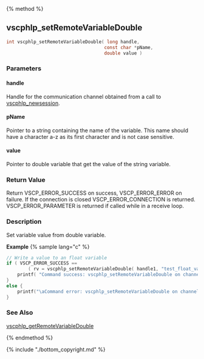 
{% method %}
## vscphlp_setRemoteVariableDouble

```c
int vscphlp_setRemoteVariableDouble( long handle, 
                                    const char *pName, 
                                    double value ) 
```

### Parameters

#### handle
Handle for the communication channel obtained from a call to [vscphlp_newsession](vscphlp_newsession.md).

#### pName
Pointer to a string containing the name of the variable. This name should have a character a-z as its first character and is not case sensitive.

#### value
Pointer to double variable that get the value of the string variable.

### Return Value
Return VSCP_ERROR_SUCCESS on success, VSCP_ERROR_ERROR on failure. If the connection is closed VSCP_ERROR_CONNECTION is returned. VSCP_ERROR_PARAMETER is returned if called while in a receive loop. 

### Description
Set variable value from double variable. 

**Example** {% sample lang="c" %}

```c
// Write a value to an float variable
if ( VSCP_ERROR_SUCCESS == 
        ( rv = vscphlp_setRemoteVariableDouble( handle1, "test_float_variable", 1.2345001 )  ) ) {
    printf( "Command success: vscphlp_setRemoteVariableDouble on channel 1\n" );
}
else {
    printf("\aCommand error: vscphlp_setRemoteVariableDouble on channel 1  Error code=%d\n", rv);
}
```

### See Also
[vscphlp_getRemoteVariableDouble](vscphlp_getremotevariabledouble.md)

{% endmethod %}

{% include "./bottom_copyright.md" %}